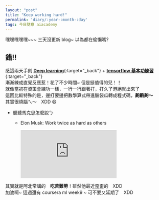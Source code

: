 ```yaml
---
layout: "post"
title: "Keep working hard!"
permalink: 'diary/:year-:month-:day'
tags: 今日隨意 aiacademy
---
```


嘿嘿嘿嘿嘿~~~ 三天沒更新 blog~ 以為都在偷懶嗎?
## 錯!!

感這兩天手刻 [__Deep learning__](https://yuting3656.github.io/yutingblog/aiacademy/week4/deep-learning-hand-craft-nerual-network-and-backpropagation){:target="_back"} + [__tensorflow 基本功練習__](https://yuting3656.github.io/yutingblog/aiacademy/week4/deep-learning-tensorflow-introduction){:target="_back"} 
<br/>
漸漸練成直覺反應惹！花了不少時間~ 但是挺值得的兒！！
<br/>
就像當初在資策會練功一樣，一行一行跟著打，打久了港絕就出來了
<br/>
這回比較特殊的是，邊打要邊把數學算式帶進腦袋瓜轉成程式碼，**齁齁齁～**
<br/>
其實很燒腦ㄟ～　XDD :smile:

- 聽聽馬克思怎麼說ㄅ

   - Elon Musk: Work twice as hard as others

      <iframe  src="https://www.youtube.com/embed/GtaxU6DZvLs" frameborder="0" allow="accelerometer; autoplay; encrypted-media; gyroscope; picture-in-picture" allowfullscreen></iframe>

其實就是阿北常講的　__吃苦難勞__！雖然他最近歪歪的　XDD
<br/>
加油啊~ 這週還有 coursera ml week9 ~ 可不要又延期了　XDD


